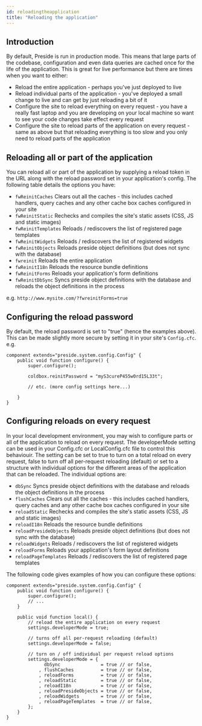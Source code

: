 ```yaml
---
id: reloadingtheapplication
title: "Reloading the application"
---
```


## Introduction

By default, Preside is run in production mode. This means that large parts of the codebase, configuration and even data queries are cached once for the life of the application. This is great for live performance but there are times when you want to either:

* Reload the entire application - perhaps you've just deployed to live
* Reload individual parts of the application - you've deployed a small change to live and can get by just reloading a bit of it
* Configure the site to reload everything on every request - you have a really fast laptop and you are developing on your local machine so want to see your code changes take effect every request
* Configure the site to reload parts of the application on every request - same as above but that reloading everything is too slow and you only need to reload parts of the application

## Reloading all or part of the application

You can reload all or part of the application by supplying a reload token in the URL along with the reload password set in your application's config. The following table details the options you have:

* `fwReinitCaches` Clears out all the caches - this includes cached handlers, query caches and any other cache box caches configured in your site
* `fwReinitStatic` Rechecks and compiles the site's static assets (CSS, JS and static images)
* `fwReinitTemplates` Reloads / rediscovers the list of registered page templates
* `fwReinitWidgets` Reloads / rediscovers the list of registered widgets
* `fwReinitObjects` Reloads preside object definitions (but does not sync with the database)
* `fwreinit` Reloads the entire application
* `fwReinitI18n` Reloads the resource bundle definitions
* `fwReinitForms` Reloads your application's form definitions
* `fwReinitDbSync` Syncs preside object definitions with the database and reloads the object definitions in the process

e.g. `http://www.mysite.com/?fwreinitForms=true`

## Configuring the reload password

By default, the reload password is set to "true" (hence the examples above). This can be made slightly more secure by setting it in your site's `Config.cfc`. e.g.

```luceescript
component extends="preside.system.config.Config" {
    public void function configure() {
        super.configure();
         
        coldbox.reinitPassword = "myS3cureP455w0rd15L33t";
  
        // etc. (more config settings here...)
         
    }
} 
```

## Configuring reloads on every request

In your local development environment, you may wish to configure parts or all of the application to reload on every request. The developerMode setting can be used in your Config.cfc or LocalConfig.cfc file to control this behaviouir. The setting can be set to true to turn on a total reload on every request, false to turn off all per-request reloading (default) or set to a structure with individual options for the different areas of the application that can be reloaded. The individual options are:

* `dbSync` Syncs preside object definitions with the database and reloads the object definitions in the process
* `flushCaches` Clears out all the caches - this includes cached handlers, query caches and any other cache box caches configured in your site
* `reloadStatic` Rechecks and compiles the site's static assets (CSS, JS and static images)
* `reloadI18n` Reloads the resource bundle definitions
* `reloadPresideObjects` Reloads preside object definitions (but does not sync with the database)
* `reloadWidgets` Reloads / rediscovers the list of registered widgets
* `reloadForms` Reloads your application's form layout definitions
* `reloadPageTemplates` Reloads / rediscovers the list of registered page templates


The following code gives examples of how you can configure these options:

```luceescript
component extends="preside.system.config.Config" {
    public void function configure() {
        super.configure();
        // ...
    }
       
    public void function local() {  
        // reload the entire application on every request
        settings.developerMode = true;
  
        // turns off all per-request reloading (default)
        settings.developerMode = false;
  
        // turn on / off individual per request reload options
        settings.developerMode = {
              dbSync               = true // or false,    
            , flushCaches          = true // or false,         
            , reloadForms          = true // or false,            
            , reloadStatic         = true // or false,          
            , reloadI18n           = true // or false,        
            , reloadPresideObjects = true // or false,                   
            , reloadWidgets        = true // or false,
            , reloadPageTemplates  = true // or false,
        };
    }
}
```